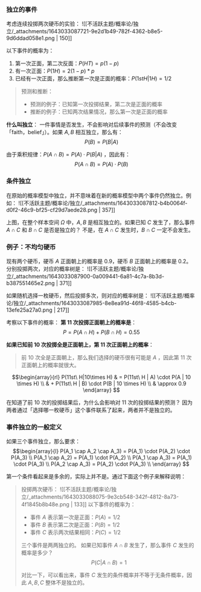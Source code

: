 
### 独立的事件
考虑连续投掷两次硬币的实验：
![[不活跃主题/概率论/独立/_attachments/1643033087721-9e2d1b49-782f-4362-b8e5-9d6ddad058e1.png | 150]]

以下事件的概率为：

1. 第一次正面，第二次反面：$P(HT) = p(1-p)$ 
2. 有一次正面：$P(1H) = 2(1-p) * p$ 
3. 已经有一次正面，那么推断第一次是正面的概率：$P(1st H|1H) = 1/2$ 
> 预测和推断：
> - 预测的例子：已知第一次投掷结果，第二次是正面的概率
> - 推断的例子：已知两次结果情况，那么第一次是正面的概率


**什么叫独立**：
一件事情是否发生，不会影响对后续事件的预测（不会改变「faith，belief」）。如果 $A, B$  相互独立，那么有：
$$P(B) = P(B|A)
$$

由于乘积规律：$P(A\cap B) = P(A) \cdot P(B|A)$ ，因此有：
$$P(A\cap B) = P(A) \cdot P(B)
$$


### 条件独立
在原始的概率模型中独立，并不意味着在新的概率模型中两个事件仍然独立。例如：
![[不活跃主题/概率论/独立/_attachments/1643033087812-b4b0064f-d0f2-46c9-bf25-cf29d7aede28.png | 357]]

上图，在整个样本空间 $\Omega$  中，$A, B$  是相互独立的。如果已知 $C$  发生了，那么事件 $A\cap C$  和 $B\cap C$  是否是独立的？
不是，在 $A\cap C$  发生时，$B\cap C$  一定不会发生。


### 例子：不均匀硬币
现有两个硬币，硬币 $A$  正面朝上的概率是 0.9，硬币 $B$  正面朝上的概率是 0.2。
分别投掷两次，对应的概率树是：
![[不活跃主题/概率论/独立/_attachments/1643033087900-0a009441-6a81-4c7a-8b3d-b387551465e2.png | 371]]

如果随机选择一枚硬币，然后投掷多次，则对应的概率树是：
![[不活跃主题/概率论/独立/_attachments/1643033087985-8e8ea91d-46f8-4585-b4cb-13efe25a27a0.png | 217]]

考察以下事件的概率：
**第 11 次投掷正面朝上的概率是**：
$$P = P(A\cap H) + P(B\cap H) = 0.55
$$

**如果已知前 10 次投掷全是正面朝上，第 11 次正面朝上的概率**：
> 前 10 次全是正面朝上，那么我们选择的硬币很有可能是 $A$ ，因此第 11 次正面朝上的概率就很大。

$$\begin{array}{rl}
	P(11st\ H|10\times H) & = P(11st\ H | A) \cdot P(A | 10 \times H) \\
	                      & + P(11st\ H | B) \cdot P(B | 10 \times H) \\
	                      & \approx 0.9
\end{array}
$$

在知道了前 10 次的投掷结果后，为什么会影响对 11 次的投掷结果的预测？
因为两者通过「选择哪一枚硬币」这个事件联系了起来，两者并不是独立的。


### 事件独立的一般定义
如果三个事件独立，那么要求：
$$\begin{array}{l}
	P(A_1 \cap A_2 \cap A_3) = P(A_1) \cdot P(A_2) \cdot P(A_3) \\
	P(A_1 \cap A_2) = P(A_1) \cdot P(A_2) \\
	P(A_1 \cap A_3) = P(A_1) \cdot P(A_3) \\
	P(A_2 \cap A_3) = P(A_2) \cdot P(A_3) \\
\end{array}
$$

第一个条件看起来是多余的，实际上并不是。通过下面这个例子来解释说明：
> 投掷两次硬币：
> ![[不活跃主题/概率论/独立/_attachments/1643033088075-9e3cb548-342f-4812-8a73-4f1845b8b48e.png | 133]]
> 以下事件的概率为：
> - 事件 $A$  表示第一次是正面：$P(A) = 1/2$ 
> - 事件 $B$  表示第二次是正面：$P(B) = 1/2$ 
> - 事件 $C$  表示两次结果相同：$P(C) = 1/2$ 
> 
> 三个事件是两两独立的。
> 如果已知事件 $A\cap B$  发生了，那么事件 $C$  发生的概率是多少？
> $$P(C | A \cap B) = 1
$$
> 
> 对比一下，可以看出来，事件 $C$  发生的条件概率并不等于无条件概率，因此 $A,B,C$  整体不是独立的。

